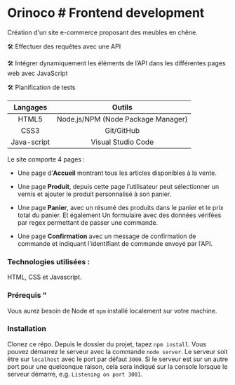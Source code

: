# Orinoco # Frontend development

Création d'un site e-commerce proposant des meubles en chêne.

🛠️ Effectuer des requêtes avec une API

🛠️ Intégrer dynamiquement les éléments de l’API dans les différentes pages web avec JavaScript

🛠️ Planification de tests



| Langages | Outils |
| :---: | :---: |
| HTML5 | Node.js/NPM (Node Package Manager)|
| CSS3 | Git/GitHub |
| Java-script | Visual Studio Code |


Le site comporte 4 pages : 
    
*   Une page d’__Accueil__ montrant tous les articles disponibles à la vente.

*   Une page **Produit**, depuis cette page l’utilisateur peut sélectionner un vernis et ajouter le produit personnalisé à son panier.

*   Une page **Panier**, avec un résumé des produits dans le panier et le prix total du panier. Et également Un formulaire avec des données vérifées par regex permettant de passer une commande. 

* Une page **Confirmation** avec un message de confirmation de commande et indiquant l'identifiant de commande envoyé par l’API.



<!-- <table>
<thead>
<tr>
<th align="center">Langages</th>
<th align="center">et</th>
<th align="center">outils</th>
</tr>
</thead>
<tbody>
<tr>
<td align="center">HTML5</td>
<td align="center">Node.js</td>
<td align="center">NPM (Node Package Manager)</td>
</tr>
<tr>
<td align="center">CSS3</td>
<td align="center">Git/GitHub</td>
<td align="center">xXx</td>
</tr>
<tr>
<td align="center">Java-script</td>
<td align="center">Sass</td>
<td align="center">Visual Studio Code</td>
</tr>
</tbody>
</table> -->


### Technologies utilisées : ###

HTML, CSS et Javascript.

### Prérequis " ###

Vous aurez besoin de Node et `npm` installé localement sur votre machine.

### Installation ###

Clonez ce répo. Depuis le dossier du projet, tapez `npm install`. Vous pouvez démarrez le serveur avec la commande `node server`. 
Le serveur soit être sur `localhost` avec le port par défaut `3000`. Si le serveur est sur un autre port pour une quelconque raison, cela sera indiqué sur la console lorsque le serveur démarre, e.g. `Listening on port 3001`.